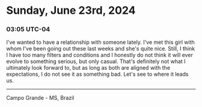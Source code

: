 # Sunday, June 23rd, 2024

### 03:05 UTC-04

I've wanted to have a relationship with someone lately. I've met this girl with
whom I've been going out these last weeks and she's quite nice. Still, I think I
have too many filters and conditions and I honestly do not think it will ever evolve
to something serious, but only casual. That's definitely not what I ultimately look
forward to, but as long as both are aligned with the expectations, I do not see
it as something bad. Let's see to where it leads us.

---

Campo Grande - MS, Brazil
